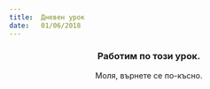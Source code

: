 ```yaml
---
title:  Дневен урок
date:   01/06/2018
---
```


### <center>Работим по този урок.</center>
<center>Моля, върнете се по-късно.</center>
